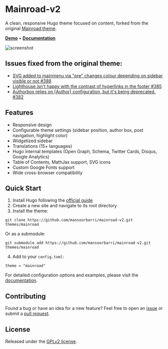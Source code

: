 # Mainroad-v2

A clean, responsive Hugo theme focused on content, forked from the original [Mainroad theme](https://github.com/vimux/mainroad).

**[Demo](https://mainroad-v2.pages.dev)** • **[Documentation](https://mainroad-v2.pages.dev/docs/)**

![screenshot](https://raw.githubusercontent.com/mansoorbarri/mainroad-v2/master/images/screenshot.png)

## Issues fixed from the original theme: 
- [SVG added to mainmenu via "pre" changes colour depending on sidebar visible or not #388](https://github.com/Vimux/Mainroad/issues/388)
- [ Lighthouse isn't happy with the contrast of hyperlinks in the footer #385 ](https://github.com/Vimux/Mainroad/issues/385)
- [ Authorbox relies on [Author] configuration, but it's being deprecated. #382 ](https://github.com/Vimux/Mainroad/issues/382)

## Features

+ Responsive design
+ Configurable theme settings (sidebar position, author box, post navigation, highlight color)
+ Widgetized sidebar
+ Translations (15+ languages)
+ Hugo internal templates (Open Graph, Schema, Twitter Cards, Disqus, Google Analytics)
+ Table of Contents, MathJax support, SVG icons
+ Custom Google Fonts support
+ Wide cross-browser compatibility

## Quick Start

1. Install Hugo following the [official guide](https://gohugo.io/getting-started/quick-start/#step-1-install-hugo)
2. Create a new site and navigate to its root directory
3. Install the theme:
```
git clone https://github.com/mansoorbarri/mainroad-v2.git themes/mainroad
```
Or as a submodule:
```
git submodule add https://github.com/mansoorbarri/mainroad-v2.git themes/mainroad
```
4. Add to your `config.toml`:
```
theme = "mainroad"
```

For detailed configuration options and examples, please visit the [documentation](https://mainroad-v2.pages.dev/docs/).

## Contributing

Found a bug or have an idea for a new feature? Feel free to open an [issue](https://github.com/mansoorbarri/mainroad-v2/issues) or submit a [pull request](https://github.com/mansoorbarri/mainroad-v2/pulls).

## License

Released under the [GPLv2 license](https://github.com/mansoorbarri/mainroad-v2/blob/master/LICENSE.md).